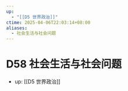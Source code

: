 ```yaml
---
up:
  - "[[D5 世界政治]]"
ctime: 2025-04-06T22:03:14+08:00
aliases:
  - 社会生活与社会问题
---
```


# D58 社会生活与社会问题

- up: [[D5 世界政治]]
